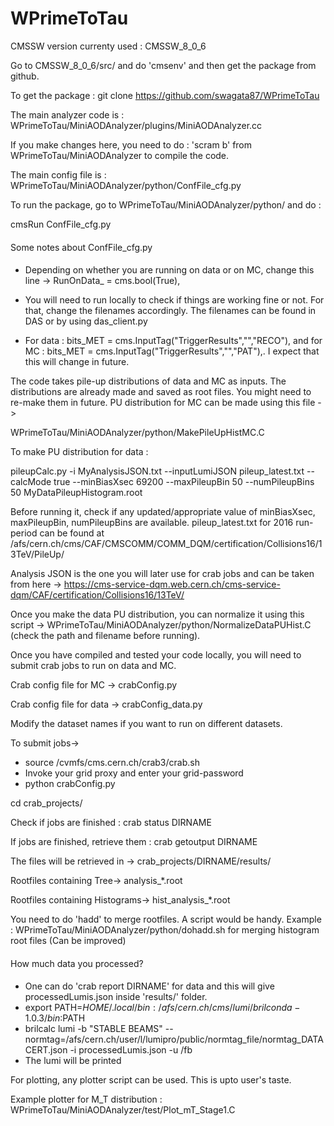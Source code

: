 # WPrimeToTau

CMSSW version currenty used : CMSSW_8_0_6

Go to CMSSW_8_0_6/src/ and do 'cmsenv' and then get the package from github.

To get the package :
git clone https://github.com/swagata87/WPrimeToTau

The main analyzer code is :
WPrimeToTau/MiniAODAnalyzer/plugins/MiniAODAnalyzer.cc

If you make changes here, you need to do : 'scram b' from WPrimeToTau/MiniAODAnalyzer to compile the code.

The main config file is :
WPrimeToTau/MiniAODAnalyzer/python/ConfFile_cfg.py

To run the package, go to WPrimeToTau/MiniAODAnalyzer/python/ and do :

cmsRun ConfFile_cfg.py

####
Some notes about ConfFile_cfg.py
####
- Depending on whether you are running on data or on MC, change this line -> RunOnData_ = cms.bool(True),

- You will need to run locally to check if things are working fine or not. For that, change the filenames accordingly. The filenames can be found in DAS or by using das_client.py

- For data : bits_MET = cms.InputTag("TriggerResults","","RECO"),
and for MC : bits_MET = cms.InputTag("TriggerResults","","PAT"),.  I expect that this will change in future.

The code takes pile-up distributions of data and MC as inputs. The distributions are already made and saved as root files. You might need to re-make them in future. PU distribution for MC can be made using this file ->

WPrimeToTau/MiniAODAnalyzer/python/MakePileUpHistMC.C 

To make PU distribution for data :

pileupCalc.py -i MyAnalysisJSON.txt --inputLumiJSON pileup_latest.txt  --calcMode true --minBiasXsec 69200 --maxPileupBin 50 --numPileupBins 50  MyDataPileupHistogram.root

Before running it, check if any updated/appropriate value of minBiasXsec, maxPileupBin, numPileupBins are available. 
pileup_latest.txt for 2016 run-period can be found at /afs/cern.ch/cms/CAF/CMSCOMM/COMM_DQM/certification/Collisions16/13TeV/PileUp/

Analysis JSON is the one you will later use for crab jobs and can be taken from here ->
https://cms-service-dqm.web.cern.ch/cms-service-dqm/CAF/certification/Collisions16/13TeV/

Once you make the data PU distribution, you can normalize it using this script ->
WPrimeToTau/MiniAODAnalyzer/python/NormalizeDataPUHist.C (check the path and filename before running).

Once you have compiled and tested your code locally, you will need to submit crab jobs to run on data and MC. 

Crab config file for MC -> crabConfig.py

Crab config file for data -> crabConfig_data.py

Modify the dataset names if you want to run on different datasets.

To submit jobs->
- source /cvmfs/cms.cern.ch/crab3/crab.sh
- Invoke your grid proxy and enter your grid-password
- python crabConfig.py

cd crab_projects/ 

Check if jobs are finished : crab status DIRNAME

If jobs are finished, retrieve them : crab getoutput DIRNAME

The files will be retrieved in -> crab_projects/DIRNAME/results/

Rootfiles containing Tree-> analysis_*.root

Rootfiles containing Histograms-> hist_analysis_*.root

You need to do 'hadd' to merge rootfiles. A script would be handy. 
Example :  WPrimeToTau/MiniAODAnalyzer/python/dohadd.sh for merging histogram root files (Can be improved)

####
How much data you processed?
####
- One can do 'crab report DIRNAME' for data and this will give processedLumis.json inside 'results/' folder. 
- export PATH=$HOME/.local/bin:/afs/cern.ch/cms/lumi/brilconda-1.0.3/bin:$PATH  
- brilcalc  lumi  -b "STABLE BEAMS" --normtag=/afs/cern.ch/user/l/lumipro/public/normtag_file/normtag_DATACERT.json -i processedLumis.json -u /fb
- The lumi will be printed


For plotting, any plotter script can be used. This is upto user's taste. 

Example plotter for M_T distribution : WPrimeToTau/MiniAODAnalyzer/test/Plot_mT_Stage1.C 





